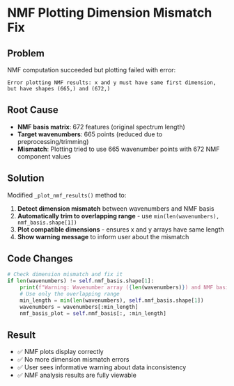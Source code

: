 # NMF Plotting Dimension Mismatch Fix

## Problem
NMF computation succeeded but plotting failed with error:
```
Error plotting NMF results: x and y must have same first dimension, but have shapes (665,) and (672,)
```

## Root Cause
- **NMF basis matrix**: 672 features (original spectrum length)  
- **Target wavenumbers**: 665 points (reduced due to preprocessing/trimming)
- **Mismatch**: Plotting tried to use 665 wavenumber points with 672 NMF component values

## Solution
Modified `_plot_nmf_results()` method to:

1. **Detect dimension mismatch** between wavenumbers and NMF basis
2. **Automatically trim to overlapping range** - use `min(len(wavenumbers), nmf_basis.shape[1])`
3. **Plot compatible dimensions** - ensures x and y arrays have same length
4. **Show warning message** to inform user about the mismatch

## Code Changes
```python
# Check dimension mismatch and fix it
if len(wavenumbers) != self.nmf_basis.shape[1]:
    print(f"Warning: Wavenumber array ({len(wavenumbers)}) and NMF basis ({self.nmf_basis.shape[1]}) dimension mismatch")
    # Use only the overlapping range
    min_length = min(len(wavenumbers), self.nmf_basis.shape[1])
    wavenumbers = wavenumbers[:min_length]
    nmf_basis_plot = self.nmf_basis[:, :min_length]
```

## Result
- ✅ NMF plots display correctly
- ✅ No more dimension mismatch errors
- ✅ User sees informative warning about data inconsistency
- ✅ NMF analysis results are fully viewable 
